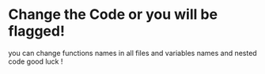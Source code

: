 # Change the Code or you will be flagged!
you can change functions names in all files
and variables names and nested code 
good luck !
